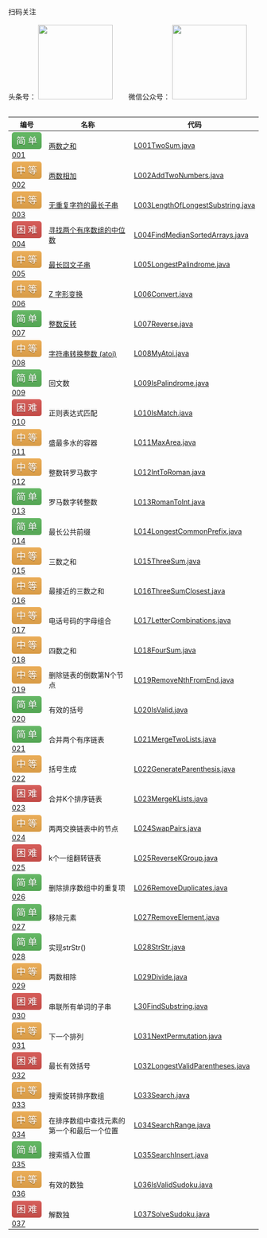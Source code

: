 扫码关注
<br>
<br>
头条号：
<img src="http://java-code.net/img/toutiao.jpeg" width = "150" height = "150"/>　　
微信公众号：
<img src="http://java-code.net/img/weixin.jpg" width = "150" height = "150"/>
<br>
<br>

|编号|名称|代码|
|----|---|----|
|[![](./img/easy.svg) 001](https://leetcode-cn.com/problems/two-sum/)|[两数之和](http://java-code.net/article/detail/11)|[L001TwoSum.java](https://github.com/ybjx/Leetcode/blob/master/solution/src/main/java/com/ybjx/leetcode/solution/L001TwoSum.java)|
|[![](./img/middle.svg) 002](https://leetcode-cn.com/problems/add-two-numbers/)|[两数相加](http://java-code.net/article/detail/12)|[L002AddTwoNumbers.java](https://github.com/ybjx/Leetcode/blob/master/solution/src/main/java/com/ybjx/leetcode/solution/L002AddTwoNumbers.java)|
|[![](./img/middle.svg) 003](https://leetcode-cn.com/problems/longest-substring-without-repeating-characters/)|[无重复字符的最长子串](http://java-code.net/article/detail/13)|[L003LengthOfLongestSubstring.java](https://github.com/ybjx/Leetcode/blob/master/solution/src/main/java/com/ybjx/leetcode/solution/L003LengthOfLongestSubstring.java)|
|[![](./img/hard.svg) 004](https://leetcode-cn.com/problems/median-of-two-sorted-arrays/)|[寻找两个有序数组的中位数](http://java-code.net/article/detail/14)|[L004FindMedianSortedArrays.java](https://github.com/ybjx/Leetcode/blob/master/solution/src/main/java/com/ybjx/leetcode/solution/L004FindMedianSortedArrays.java)|
|[![](./img/middle.svg) 005](https://leetcode-cn.com/problems/longest-palindromic-substring/)|[最长回文子串](http://java-code.net/article/detail/15)|[L005LongestPalindrome.java](https://github.com/ybjx/Leetcode/blob/master/solution/src/main/java/com/ybjx/leetcode/solution/L005LongestPalindrome.java)|
|[![](./img/middle.svg) 006](https://leetcode-cn.com/problems/zigzag-conversion/)|[Z 字形变换](http://java-code.net/article/detail/16)|[L006Convert.java](https://github.com/ybjx/Leetcode/blob/master/solution/src/main/java/com/ybjx/leetcode/solution/L006Convert.java)|
|[![](./img/easy.svg) 007](https://leetcode-cn.com/problems/reverse-integer/)|[整数反转](http://java-code.net/article/detail/17)|[L007Reverse.java](https://github.com/ybjx/Leetcode/blob/master/solution/src/main/java/com/ybjx/leetcode/solution/L007Reverse.java)|
|[![](./img/middle.svg) 008](https://leetcode-cn.com/problems/string-to-integer-atoi/)|[字符串转换整数 (atoi)](http://java-code.net/article/detail/18)|[L008MyAtoi.java](https://github.com/ybjx/Leetcode/blob/master/solution/src/main/java/com/ybjx/leetcode/solution/L008MyAtoi.java)|
|[![](./img/easy.svg) 009](https://leetcode-cn.com/problems/palindrome-number/submissions/)|回文数|[L009IsPalindrome.java](https://github.com/ybjx/Leetcode/blob/master/solution/src/main/java/com/ybjx/leetcode/solution/L009IsPalindrome.java)|
|[![](./img/hard.svg) 010](https://leetcode-cn.com/problems/regular-expression-matching/)|正则表达式匹配|[L010IsMatch.java](https://github.com/ybjx/Leetcode/blob/master/solution/src/main/java/com/ybjx/leetcode/solution/L010IsMatch.java)|
|[![](./img/middle.svg) 011](https://leetcode-cn.com/problems/container-with-most-water/submissions/)|盛最多水的容器|[L011MaxArea.java](https://github.com/ybjx/Leetcode/blob/master/solution/src/main/java/com/ybjx/leetcode/solution/L011MaxArea.java)|
|[![](./img/middle.svg) 012](https://leetcode-cn.com/problems/integer-to-roman/)|整数转罗马数字|[L012IntToRoman.java](https://github.com/ybjx/Leetcode/blob/master/solution/src/main/java/com/ybjx/leetcode/solution/L012IntToRoman.java)|
|[![](./img/easy.svg) 013](https://leetcode-cn.com/problems/roman-to-integer/)|罗马数字转整数|[L013RomanToInt.java](https://github.com/ybjx/Leetcode/blob/master/solution/src/main/java/com/ybjx/leetcode/solution/L013RomanToInt.java)|
|[![](./img/easy.svg) 014](https://leetcode-cn.com/problems/longest-common-prefix/)|最长公共前缀|[L014LongestCommonPrefix.java](https://github.com/ybjx/Leetcode/blob/master/solution/src/main/java/com/ybjx/leetcode/solution/L014LongestCommonPrefix.java)|
|[![](./img/middle.svg) 015](https://leetcode-cn.com/problems/3sum/)|三数之和|[L015ThreeSum.java](https://github.com/ybjx/Leetcode/blob/master/solution/src/main/java/com/ybjx/leetcode/solution/L015ThreeSum.java)|
|[![](./img/middle.svg) 016](https://leetcode-cn.com/problems/3sum-closest/)|最接近的三数之和|[L016ThreeSumClosest.java](https://github.com/ybjx/Leetcode/blob/master/solution/src/main/java/com/ybjx/leetcode/solution/L016ThreeSumClosest.java)|
|[![](./img/middle.svg) 017](https://leetcode-cn.com/problems/letter-combinations-of-a-phone-number/)|电话号码的字母组合|[L017LetterCombinations.java](https://github.com/ybjx/Leetcode/blob/master/solution/src/main/java/com/ybjx/leetcode/solution/L017LetterCombinations.java)|
|[![](./img/middle.svg) 018](https://leetcode-cn.com/problems/4sum/)|四数之和|[L018FourSum.java](https://github.com/ybjx/Leetcode/blob/master/solution/src/main/java/com/ybjx/leetcode/solution/L018FourSum.java)|
|[![](./img/middle.svg) 019](https://leetcode-cn.com/problems/remove-nth-node-from-end-of-list/)|删除链表的倒数第N个节点|[L019RemoveNthFromEnd.java](https://github.com/ybjx/Leetcode/blob/master/solution/src/main/java/com/ybjx/leetcode/solution/L019RemoveNthFromEnd.java)|
|[![](./img/easy.svg) 020](https://leetcode-cn.com/problems/valid-parentheses/)|有效的括号|[L020IsValid.java](https://github.com/ybjx/Leetcode/blob/master/solution/src/main/java/com/ybjx/leetcode/solution/L020IsValid.java)|
|[![](./img/easy.svg) 021](https://leetcode-cn.com/problems/merge-two-sorted-lists/)|合并两个有序链表|[L021MergeTwoLists.java](https://github.com/ybjx/Leetcode/blob/master/solution/src/main/java/com/ybjx/leetcode/solution/L021MergeTwoLists.java)|
|[![](./img/middle.svg) 022](https://leetcode-cn.com/problems/generate-parentheses/)|括号生成|[L022GenerateParenthesis.java](https://github.com/ybjx/Leetcode/blob/master/solution/src/main/java/com/ybjx/leetcode/solution/L022GenerateParenthesis.java)|
|[![](./img/hard.svg) 023](https://leetcode-cn.com/problems/merge-k-sorted-lists/)|合并K个排序链表|[L023MergeKLists.java](https://github.com/ybjx/Leetcode/blob/master/solution/src/main/java/com/ybjx/leetcode/solution/L023MergeKLists.java)|
|[![](./img/middle.svg) 024](https://leetcode-cn.com/problems/swap-nodes-in-pairs/)|两两交换链表中的节点|[L024SwapPairs.java](https://github.com/ybjx/Leetcode/blob/master/solution/src/main/java/com/ybjx/leetcode/solution/L024SwapPairs.java)|
|[![](./img/hard.svg) 025](https://leetcode-cn.com/problems/reverse-nodes-in-k-group/)|k个一组翻转链表|[L025ReverseKGroup.java](https://github.com/ybjx/Leetcode/blob/master/solution/src/main/java/com/ybjx/leetcode/solution/L025ReverseKGroup.java)|
|[![](./img/easy.svg) 026](https://leetcode-cn.com/problems/remove-duplicates-from-sorted-array/)|删除排序数组中的重复项|[L026RemoveDuplicates.java](https://github.com/ybjx/Leetcode/blob/master/solution/src/main/java/com/ybjx/leetcode/solution/L026RemoveDuplicates.java)|
|[![](./img/easy.svg) 027](https://leetcode-cn.com/problems/remove-element/)|移除元素|[L027RemoveElement.java](https://github.com/ybjx/Leetcode/blob/master/solution/src/main/java/com/ybjx/leetcode/solution/L027RemoveElement.java)|
|[![](./img/easy.svg) 028](https://leetcode-cn.com/problems/implement-strstr/)|实现strStr()|[L028StrStr.java](https://github.com/ybjx/Leetcode/blob/master/solution/src/main/java/com/ybjx/leetcode/solution/L028StrStr.java)|
|[![](./img/middle.svg) 029](https://leetcode-cn.com/problems/divide-two-integers/)|两数相除|[L029Divide.java](https://github.com/ybjx/Leetcode/blob/master/solution/src/main/java/com/ybjx/leetcode/solution/L029Divide.java)|
|[![](./img/hard.svg) 030](https://leetcode-cn.com/problems/substring-with-concatenation-of-all-words/)|串联所有单词的子串|[L30FindSubstring.java](https://github.com/ybjx/Leetcode/blob/master/solution/src/main/java/com/ybjx/leetcode/solution/L30FindSubstring.java)|
|[![](./img/middle.svg) 031](https://leetcode-cn.com/problems/next-permutation/)|下一个排列|[L031NextPermutation.java](https://github.com/ybjx/Leetcode/blob/master/solution/src/main/java/com/ybjx/leetcode/solution/L031NextPermutation.java)|
|[![](./img/hard.svg) 032](https://leetcode-cn.com/problems/longest-valid-parentheses/)|最长有效括号|[L032LongestValidParentheses.java](https://github.com/ybjx/Leetcode/blob/master/solution/src/main/java/com/ybjx/leetcode/solution/L032LongestValidParentheses.java)|
|[![](./img/middle.svg) 033](https://leetcode-cn.com/problems/search-in-rotated-sorted-array/)|搜索旋转排序数组|[L033Search.java](https://github.com/ybjx/Leetcode/blob/master/solution/src/main/java/com/ybjx/leetcode/solution/L033Search.java)|
|[![](./img/middle.svg) 034](https://leetcode-cn.com/problems/find-first-and-last-position-of-element-in-sorted-array/)|在排序数组中查找元素的第一个和最后一个位置|[L034SearchRange.java](https://github.com/ybjx/Leetcode/blob/master/solution/src/main/java/com/ybjx/leetcode/solution/L034SearchRange.java)|
|[![](./img/easy.svg) 035](https://leetcode-cn.com/problems/search-insert-position/)|搜索插入位置|[L035SearchInsert.java](https://github.com/ybjx/Leetcode/blob/master/solution/src/main/java/com/ybjx/leetcode/solution/L035SearchInsert.java)|
|[![](./img/middle.svg) 036](https://leetcode-cn.com/problems/valid-sudoku/)|有效的数独|[L036IsValidSudoku.java](https://github.com/ybjx/Leetcode/blob/master/solution/src/main/java/com/ybjx/leetcode/solution/L036IsValidSudoku.java)|
|[![](./img/hard.svg) 037](https://leetcode-cn.com/problems/sudoku-solver/)|解数独|[L037SolveSudoku.java](https://github.com/ybjx/Leetcode/blob/master/solution/src/main/java/com/ybjx/leetcode/solution/L037SolveSudoku.java)|
